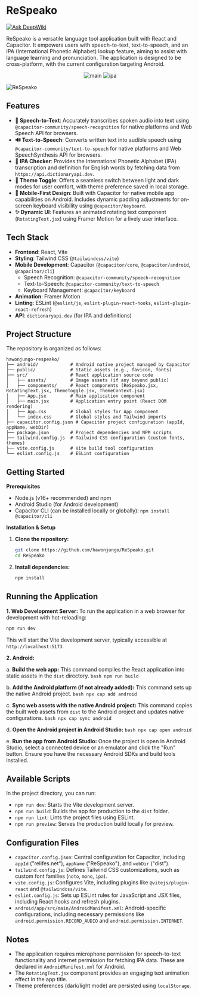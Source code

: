 # ReSpeako
[![Ask DeepWiki](https://devin.ai/assets/askdeepwiki.png)](https://deepwiki.com/hawonjungo/ReSpeako)

ReSpeako is a versatile language tool application built with React and Capacitor. It empowers users with speech-to-text, text-to-speech, and an IPA (International Phonetic Alphabet) lookup feature, aiming to assist with language learning and pronunciation. The application is designed to be cross-platform, with the current configuration targeting Android.

<p align="center">
  <img src="https://github.com/user-attachments/assets/948c7a7c-60ec-4cdf-8a5c-4457aa8ed962" alt="main" />
  <img src="https://github.com/user-attachments/assets/88defbf5-8286-43aa-b323-f589ba262ff5" alt="ipa" />

![ReSpeako](https://github.com/user-attachments/assets/e6a568d9-ac1f-4bc7-ada5-cc37e73f97f3)

</p>


## Features

*   **🎤 Speech-to-Text**: Accurately transcribes spoken audio into text using `@capacitor-community/speech-recognition` for native platforms and Web Speech API for browsers.
*   **🔊 Text-to-Speech**: Converts written text into audible speech using `@capacitor-community/text-to-speech` for native platforms and Web SpeechSynthesis API for browsers.
*   **🧾 IPA Checker**: Provides the International Phonetic Alphabet (IPA) transcription and definition for English words by fetching data from `https://api.dictionaryapi.dev`.
*   **🎨 Theme Toggle**: Offers a seamless switch between light and dark modes for user comfort, with theme preference saved in local storage.
*   **📱 Mobile-First Design**: Built with Capacitor for native mobile app capabilities on Android. Includes dynamic padding adjustments for on-screen keyboard visibility using `@capacitor/keyboard`.
*   **✨ Dynamic UI**: Features an animated rotating text component (`RotatingText.jsx`) using Framer Motion for a lively user interface.

## Tech Stack

*   **Frontend**: React, Vite
*   **Styling**: Tailwind CSS (`@tailwindcss/vite`)
*   **Mobile Development**: Capacitor (`@capacitor/core`, `@capacitor/android`, `@capacitor/cli`)
    *   Speech Recognition: `@capacitor-community/speech-recognition`
    *   Text-to-Speech: `@capacitor-community/text-to-speech`
    *   Keyboard Management: `@capacitor/keyboard`
*   **Animation**: Framer Motion
*   **Linting**: ESLint (`@eslint/js`, `eslint-plugin-react-hooks`, `eslint-plugin-react-refresh`)
*   **API**: `dictionaryapi.dev` (for IPA and definitions)

## Project Structure

The repository is organized as follows:

```
hawonjungo-respeako/
├── android/            # Android native project managed by Capacitor
├── public/             # Static assets (e.g., favicon, fonts)
├── src/                # React application source code
│   ├── assets/         # Image assets (if any beyond public)
│   ├── components/     # React components (ReSpeako.jsx, RotatingText.jsx, ThemeToggle.jsx, ThemeContext.jsx)
│   ├── App.jsx         # Main application component
│   ├── main.jsx        # Application entry point (React DOM rendering)
│   ├── App.css         # Global styles for App component
│   └── index.css       # Global styles and Tailwind imports
├── capacitor.config.json # Capacitor project configuration (appId, appName, webDir)
├── package.json        # Project dependencies and NPM scripts
├── tailwind.config.js  # Tailwind CSS configuration (custom fonts, themes)
├── vite.config.js      # Vite build tool configuration
└── eslint.config.js    # ESLint configuration
```

## Getting Started

**Prerequisites**
*   Node.js (v16+ recommended) and npm
*   Android Studio (for Android development)
*   Capacitor CLI (can be installed locally or globally): `npm install @capacitor/cli`

**Installation & Setup**

1.  **Clone the repository:**
    ```bash
    git clone https://github.com/hawonjungo/ReSpeako.git
    cd ReSpeako
    ```
2.  **Install dependencies:**
    ```bash
    npm install
    ```

## Running the Application

**1. Web Development Server:**
   To run the application in a web browser for development with hot-reloading:
   ```bash
   npm run dev
   ```
   This will start the Vite development server, typically accessible at `http://localhost:5173`.

**2. Android:**

   a. **Build the web app:**
      This command compiles the React application into static assets in the `dist` directory.
      ```bash
      npm run build
      ```

   b. **Add the Android platform (if not already added):**
      This command sets up the native Android project.
      ```bash
      npx cap add android
      ```

   c. **Sync web assets with the native Android project:**
      This command copies the built web assets from `dist` to the Android project and updates native configurations.
      ```bash
      npx cap sync android
      ```

   d. **Open the Android project in Android Studio:**
      ```bash
      npx cap open android
      ```

   e. **Run the app from Android Studio:**
      Once the project is open in Android Studio, select a connected device or an emulator and click the "Run" button. Ensure you have the necessary Android SDKs and build tools installed.

## Available Scripts

In the project directory, you can run:

*   `npm run dev`: Starts the Vite development server.
*   `npm run build`: Builds the app for production to the `dist` folder.
*   `npm run lint`: Lints the project files using ESLint.
*   `npm run preview`: Serves the production build locally for preview.

## Configuration Files

*   `capacitor.config.json`: Central configuration for Capacitor, including `appId` ("relifes.net"), `appName` ("ReSpeako"), and `webDir` ("dist").
*   `tailwind.config.js`: Defines Tailwind CSS customizations, such as custom font families (`noto`, `mono`, `ipa`).
*   `vite.config.js`: Configures Vite, including plugins like `@vitejs/plugin-react` and `@tailwindcss/vite`.
*   `eslint.config.js`: Sets up ESLint rules for JavaScript and JSX files, including React hooks and refresh plugins.
*   `android/app/src/main/AndroidManifest.xml`: Android-specific configurations, including necessary permissions like `android.permission.RECORD_AUDIO` and `android.permission.INTERNET`.

## Notes

*   The application requires microphone permission for speech-to-text functionality and internet permission for fetching IPA data. These are declared in `AndroidManifest.xml` for Android.
*   The `RotatingText.jsx` component provides an engaging text animation effect in the app title.
*   Theme preferences (dark/light mode) are persisted using `localStorage`.
